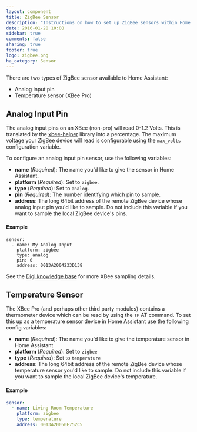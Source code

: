 ```yaml
---
layout: component
title: ZigBee Sensor
description: "Instructions on how to set up ZigBee sensors within Home Assistant."
date: 2016-01-28 10:08
sidebar: true
comments: false
sharing: true
footer: true
logo: zigbee.png
ha_category: Sensor
---
```


There are two types of ZigBee sensor available to Home Assistant:

- Analog input pin
- Temperature sensor (XBee Pro)

## Analog Input Pin

The analog input pins on an XBee (non-pro) will read 0-1.2 Volts. This is translated by the [xbee-helper](https://github.com/flyte/xbee-helper) library into a percentage. The maximum voltage your ZigBee device will read is configurable using the `max_volts` configuration variable.

To configure an analog input pin sensor, use the following variables:

- **name** (*Required*): The name you'd like to give the sensor in Home Assistant.
- **platform** (*Required*): Set to `zigbee`.
- **type** (*Required*): Set to `analog`.
- **pin** (*Required*): The number identifying which pin to sample.
- **address**: The long 64bit address of the remote ZigBee device whose analog input pin you'd like to sample. Do not include this variable if you want to sample the local ZigBee device's pins.

#### Example

    sensor:
      - name: My Analog Input
        platform: zigbee
        type: analog
        pin: 0
        address: 0013A2004233D138

See the [Digi knowledge base](http://knowledge.digi.com/articles/Knowledge_Base_Article/Digital-and-analog-sampling-using-XBee-radios) for more XBee sampling details.

## Temperature Sensor

The XBee Pro (and perhaps other third party modules) contains a thermometer device which can be read by using the `TP` AT command. To set this up as a temperature sensor device in Home Assistant use the following config variables:

- **name** (*Required*): The name you'd like to give the temperature sensor in Home Assistant
- **platform** (*Required*): Set to `zigbee`
- **type** (*Required*): Set to `temperature`
- **address**: The long 64bit address of the remote ZigBee device whose temperature sensor you'd like to sample. Do not include this variable if you want to sample the local ZigBee device's temperature.

#### Example

```yaml
sensor:
  - name: Living Room Temperature
    platform: zigbee
    type: temperature
    address: 0013A20050E752C5
```